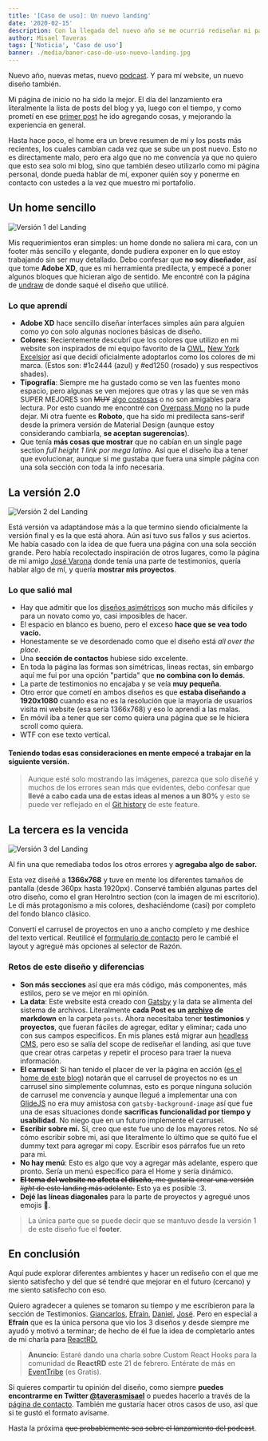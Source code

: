 ```yaml
---
title: '[Caso de uso]: Un nuevo landing'
date: '2020-02-15'
description: Con la llegada del nuevo año se me ocurrió rediseñar mi página de inicio (otra vez) pero ahora con un enfoque diferente. En este breve post, explico mi proceso creativo y como ha ido evolucionando la página de inicio.
author: Misael Taveras
tags: ['Noticia', 'Caso de uso']
banner: ./media/baner-caso-de-uso-nuevo-landing.jpg
---
```


Nuevo año, nuevas metas, nuevo [podcast](/blog/anunciando-mi-podcast). Y para mí website, un nuevo diseño también.

Mi página de inicio no ha sido la mejor. El día del lanzamiento era literalmente la lista de posts del blog y ya, luego con el tiempo, y como prometí en ese [primer post](/blog/lanzando-mi-página-hoy) he ido agregando cosas, y mejorando la experiencia en general.

Hasta hace poco, el home era un breve resumen de mí y los posts más recientes, los cuales cambian cada vez que se sube un post nuevo. Esto no es directamente malo, pero era algo que no me convencía ya que no quiero que esto sea solo mi blog, sino que también deseo utilizarlo como mi página personal, donde pueda hablar de mí, exponer quién soy y ponerme en contacto con ustedes a la vez que muestro mi portafolio.

## Un home sencillo

![Versión 1 del Landing](./media/landing-taverasmisael-v1-web.jpg)

Mis requerimientos eran simples: un home donde no saliera mi cara, con un footer más sencillo y elegante, donde pudiera exponer en lo que estoy trabajando sin ser muy detallado.
Debo confesar que **no soy diseñador**, así que tome **Adobe XD**, que es mi herramienta predilecta, y empecé a poner algunos bloques que hicieran algo de sentido. Me encontré con la página de [undraw](https://undraw.co/) de donde saqué el diseño que utilicé.

### Lo que aprendí

* **Adobe XD** hace sencillo diseñar interfaces simples aún para alguien como yo con solo algunas nociones básicas de diseño.
* **Colores**: Recientemente descubrí que los colores que utilizo en mi website son inspirados de mi equipo favorito de la [OWL](https://overwatchleague.com/en-us), [New York Excelsior](https://twitter.com/nyxl) así que decidí oficialmente adoptarlos como los colores de mi marca. (Estos son: #1c2444 (azul) y #ed1250 (rosado) y sus respectivos shades).
* **Tipografía**: Siempre me ha gustado como se ven las fuentes mono espacio, pero algunas se ven mejores que otras y las que se ven más SUPER MEJORES son ~~MUY~~ [algo costosas](https://www.typography.com/fonts/operator/overview) o no son amigables para lectura. Por esto cuando me encontré con [Overpass Mono](https://fonts.google.com/specimen/Overpass+Mono) no la pude dejar. Mi otra fuente es **Roboto**, que ha sido mi predilecta sans-serif desde la primera versión de Material Design (aunque estoy considerando cambiarla, **se aceptan sugerencias**).
* Que tenía **más cosas que mostrar** que no cabían en un single page section *full height 1 link por mega latino*. Así que el diseño iba a tener que evolucionar, aunque si me gustaba que fuera una simple página con una sola sección con toda la info necesaria.

## La versión 2.0

![Versión 2 del Landing](./media/landing-taverasmisael-v2.jpg)

Está versión va adaptándose más a la que termino siendo oficialmente la versión final y es la que está ahora. Aún así tuvo sus fallos y sus aciertos.
Me había casado con la idea de que fuera una página con una sola sección grande. Pero había recolectado inspiración de otros lugares, como la página de mi amigo [José Varona](https://jvarona.tech/) donde tenía una parte de testimonios, quería hablar algo de mí, y quería **mostrar mis proyectos**.

### Lo que salió mal

* Hay que admitir que los [diseños asimétricos](https://cssdesignawards.com/sites/em-lyon-junior-conseil/35904/) son mucho más difíciles y para un novato como yo, casi imposibles de hacer.
* El espacio en blanco es bueno, pero el exceso **hace que se vea todo vacío.**
* Honestamente se ve desordenado como que el diseño está _all over the place_.
* Una **sección de contactos** hubiese sido excelente.
* En toda la página las formas son simétricas, lineas rectas, sin embargo aquí me fui por una opción "partida" que **no combina con lo demás**.
* La parte de testimonios no encajaba y se veía **muy pequeña**.
* Otro error que cometí en ambos diseños es que **estaba diseñando a 1920x1080** cuando esa no es la resolución que la mayoría de usuarios visita mi website (esa sería 1366x768) y eso lo aprendí a las malas.
* En móvil iba a tener que ser como quiera una página que se le hiciera scroll como quiera.
* WTF con ese texto vertical.

#### Teniendo todas esas consideraciones en mente empecé a trabajar en la siguiente versión.

> Aunque esté solo mostrando las imágenes, parezca que solo diseñé y muchos de los errores sean más que evidentes, debo confesar que **llevé a cabo cada una de estas ideas al menos a un 80%** y esto se puede ver reflejado en el [Git history](https://github.com/taverasmisael/taverasmisael/pull/38/commits) de este feature.

## La tercera es la vencida

![Versión 3 del Landing](./media/landing-taverasmisael-v3.jpg)

Al fin una que remediaba todos los otros errores y **agregaba algo de sabor.**

Esta vez diseñé a **1366x768** y tuve en mente los diferentes tamaños de pantalla (desde 360px hasta 1920px). Conservé también algunas partes del otro diseño, como el gran HeroIntro section (con la imagen de mi escritorio). Le di más protagonismo a mis colores, deshaciéndome (casi) por completo del fondo blanco clásico.

Convertí el carrusel de proyectos en uno a ancho completo y me deshice del texto vertical. Reutilicé el [formulario de contacto](/contacto) pero le cambié el layout y agregué más opciones al selector de Razón.

### Retos de este diseño y diferencias

* **Son más secciones** así que era más código, más componentes, más estilos, pero se ve mejor en mi opinión.
* **La data**: Este website está creado con [Gatsby](https://www.gatsbyjs.org/showcase/taverasmisael.com) y  la data se alimenta del sistema de archivos. Literalmente **cada Post es un [archivo](https://github.com/taverasmisael/taverasmisael/tree/master/posts) de markdown** en la carpeta `posts`. Ahora necesitaba tener **testimonios** y **proyectos**, que fueran fáciles de agregar, editar y eliminar; cada uno con sus campos especificos. En mis planes está migrar aun [headless CMS](https://css-tricks.com/a-headless-cms-for-you-and-your-web-development-agency/), pero eso se salía del scope de rediseñar el landing, así que tuve que crear otras carpetas y repetir el proceso para traer la nueva información.
* **El carrusel**: Si han tenido el placer de ver la página en acción ([es el home de este blog](/)) notarán que el carrusel de proyectos no es un carrusel sino simplemente columnas, esto es porque ninguna solución de carrusel me convencía y aunque llegué a implementar una con [GlideJS](https://glidejs.com/docs/) no era muy amistosa con `gatsby-background-image` así que fue una de esas situaciones donde **sacrificas funcionalidad por tiempo y usabilidad**. No niego que en un futuro implemente el carrusel.
* **Escribir sobre mí.** Sí, creo que este fue uno de los mayores retos. No sé cómo escribir sobre mi, así que literalmente lo último que se quitó fue el dummy text para agregar mi copy. Escribir esos párrafos fue un reto para mi.
* **No hay menú**: Esto es algo que voy a agregar más adelante, espero que pronto. Sería un menú específico para el Home y sería dinámico.
* ~~**El tema del website no afecta el diseño**, me gustaría crear una versión *light* de este landing más adelante.~~ Esto ya es posible :3.
* **Dejé las líneas diagonales** para la parte de proyectos y agregué unos emojis 👀.

> La única parte que se puede decir que se mantuvo desde la versión 1 de este diseño fue el **footer**.

## En conclusión

Aquí pude explorar diferentes ambientes y hacer un rediseño con el que me siento satisfecho y del que sé tendré que mejorar en el futuro (cercano) y me siento satisfecho con eso.

Quiero agradecer a quienes se tomaron su tiempo y me escribieron para la sección de Testimonios. [Giancarlos](https://github.com/giancastle), [Efraín](https://github.com/efraa), [Daniel](https://www.linkedin.com/in/danielthenm/), [José](https://github.com/jvarona05). Pero en especial a **Efraín** que es la única persona que vio los 3 diseños y desde siempre me ayudó y motivó a terminar; de hecho de él fue la idea de completarlo antes de mi charla para [ReactRD.](https://github.com/React-rd)

> **Anuncio**: Estaré dando una charla sobre Custom React Hooks para la comunidad de **ReactRD** este 21 de febrero. Entérate de más en [EventTribe](https://www.eventbrite.com/e/better-components-with-custom-hooks-react-rd-tickets-93961847415) (es Gratis).

Si quieres compartir tu opinión del diseño, como siempre **puedes encontrarme en Twitter [@taverasmisael](https://twitter.com/taverasmisael)** o puedes hacerlo a través de la [página de contacto](/contacto). También me gustaría hacer otros casos de uso, así que si te gustó el formato avísame.

Hasta la próxima ~~que probablemente sea sobre el lanzamiento del podcast~~.
